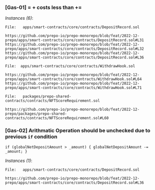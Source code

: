 ### [Gas-01] <x> = <x> + <y> costs less than <x> += <y> 

*Instances (6)*:
```solidity
File:   apps/smart-contracts/core/contracts/DepositRecord.sol

https://github.com/prepo-io/prepo-monorepo/blob/feat/2022-12-prepo/apps/smart-contracts/core/contracts/DepositRecord.sol#L31
https://github.com/prepo-io/prepo-monorepo/blob/feat/2022-12-prepo/apps/smart-contracts/core/contracts/DepositRecord.sol#L32
https://github.com/prepo-io/prepo-monorepo/blob/feat/2022-12-prepo/apps/smart-contracts/core/contracts/DepositRecord.sol#L36

```
```solidity
File:  apps/smart-contracts/core/contracts/WithdrawHook.sol

https://github.com/prepo-io/prepo-monorepo/blob/feat/2022-12-prepo/apps/smart-contracts/core/contracts/WithdrawHook.sol#L64
https://github.com/prepo-io/prepo-monorepo/blob/feat/2022-12-prepo/apps/smart-contracts/core/contracts/WithdrawHook.sol#L71
```
```solidity
File:   packages/prepo-shared-contracts/contracts/NFTScoreRequirement.sol

https://github.com/prepo-io/prepo-monorepo/blob/feat/2022-12-prepo/packages/prepo-shared-contracts/contracts/NFTScoreRequirement.sol#L60
```

### [Gas-02] Arithmatic Operation should be unchecked due to previous ```if``` condition
```
if (globalNetDepositAmount > _amount) { globalNetDepositAmount -= _amount; }
```
*Instances (1)*:
```solidity
File:   apps/smart-contracts/core/contracts/DepositRecord.sol

https://github.com/prepo-io/prepo-monorepo/blob/feat/2022-12-prepo/apps/smart-contracts/core/contracts/DepositRecord.sol#L36
```
